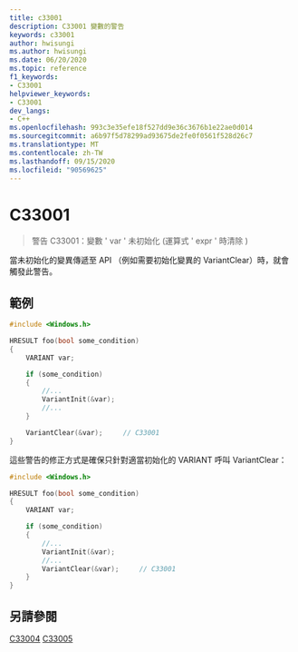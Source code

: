 ```yaml
---
title: c33001
description: C33001 變數的警告
keywords: c33001
author: hwisungi
ms.author: hwisungi
ms.date: 06/20/2020
ms.topic: reference
f1_keywords:
- C33001
helpviewer_keywords:
- C33001
dev_langs:
- C++
ms.openlocfilehash: 993c3e35efe18f527dd9e36c3676b1e22ae0d014
ms.sourcegitcommit: a6b97f5d78299ad93675de2fe0f0561f528d26c7
ms.translationtype: MT
ms.contentlocale: zh-TW
ms.lasthandoff: 09/15/2020
ms.locfileid: "90569625"
---
```

# <a name="c33001"></a>C33001

> 警告 C33001：變數 ' var ' 未初始化 (運算式 ' expr ' 時清除 ) 

當未初始化的變異傳遞至 API （例如需要初始化變異的 VariantClear）時，就會觸發此警告。

## <a name="example"></a>範例

```cpp
#include <Windows.h>

HRESULT foo(bool some_condition)
{
    VARIANT var;

    if (some_condition)
    {
        //...
        VariantInit(&var);
        //...
    }

    VariantClear(&var);     // C33001
}
```

這些警告的修正方式是確保只針對適當初始化的 VARIANT 呼叫 VariantClear：
```cpp
#include <Windows.h>

HRESULT foo(bool some_condition)
{
    VARIANT var;

    if (some_condition)
    {
        //...
        VariantInit(&var);
        //...
        VariantClear(&var);     // C33001
    }
}
```
## <a name="see-also"></a>另請參閱

[C33004](/cpp/code-quality/c33004) 
[C33005](/cpp/code-quality/c33005)
